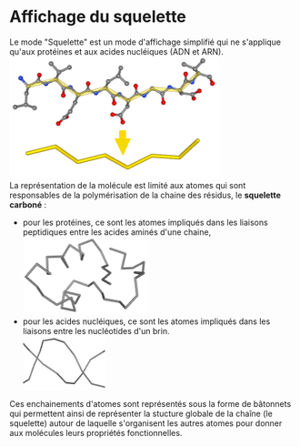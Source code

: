 # Affichage du squelette
Le mode "Squelette" est un mode d'affichage simplifié qui ne s'applique qu'aux protéines et aux acides nucléiques (ADN et ARN).  
![Squelette](static/img/squ2.png)  
La représentation de la molécule est limité aux atomes qui sont responsables de la polymérisation de la chaine des résidus, le **squelette carboné** :
* pour les protéines, ce sont les atomes impliqués dans les liaisons peptidiques entre les acides aminés d'une chaine, 
![Squelette](static/img/squ1.png)  
* pour les acides nucléiques, ce sont les atomes impliqués dans les liaisons entre les nucléotides d'un brin.  
![Squelette](static/img/sqeun.png)   

Ces enchainements d'atomes sont représentés sous la forme de bâtonnets qui permettent ainsi de représenter la stucture globale de la chaîne (le squelette) autour de laquelle s'organisent les autres atomes pour donner aux molécules leurs propriétés fonctionnelles.